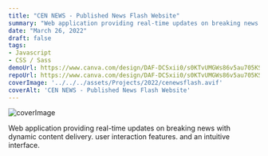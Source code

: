 ```yaml
---
title: "CEN NEWS - Published News Flash Website"
summary: "Web application providing real-time updates on breaking news with dynamic content delivery. user interaction features. and an intuitive interface."
date: "March 26, 2022"
draft: false
tags:
- Javascript
- CSS / Sass
demoUrl: https://www.canva.com/design/DAF-DCSxii0/s0KTvUMGWs86v5au705KSQ/edit
repoUrl: https://www.canva.com/design/DAF-DCSxii0/s0KTvUMGWs86v5au705KSQ/edit
coverImage: '../../../assets/Projects/2022/cenewsflash.avif'
coverAlt: 'CEN NEWS - Published News Flash Website'
---
```


![coverImage](../../../assets/Projects/2022/cenewsflash.avif)

Web application providing real-time updates on breaking news with dynamic content delivery. user interaction features. and an intuitive interface.
